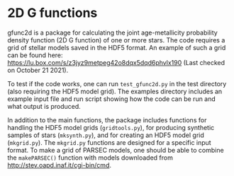 # 2D G functions

gfunc2d is a package for calculating the joint age-metallicity probability density function (2D G function) of one or more stars. The code requires a grid of stellar models saved in the HDF5 format. An example of such a grid can be found here: https://lu.box.com/s/z3jyz9metpeg42o8dqx5dqd6phvlx190 (Last checked on October 21 2021).

To test if the code works, one can run `test_gfunc2d.py` in the test directory (also requiring the HDF5 model grid). The examples directory includes an example input file and run script showing how the code can be run and what output is produced.

In addition to the main functions, the package includes functions for handling the HDF5 model grids (`gridtools.py`), for producing synthetic samples of stars (`mksynth.py`), and for creating an HDF5 model grid (`mkgrid.py`). The `mkgrid.py` functions are designed for a specific input format. To make a grid of PARSEC models, one should be able to combine the `makePARSEC()` function with models downloaded from http://stev.oapd.inaf.it/cgi-bin/cmd.

